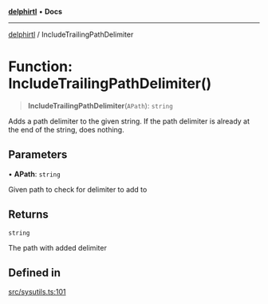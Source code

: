 [**delphirtl**](../README.md) • **Docs**

***

[delphirtl](../globals.md) / IncludeTrailingPathDelimiter

# Function: IncludeTrailingPathDelimiter()

> **IncludeTrailingPathDelimiter**(`APath`): `string`

Adds a path delimiter to the given string. If the path delimiter is already at the end of the string, does nothing.

## Parameters

• **APath**: `string`

Given path to check for delimiter to add to

## Returns

`string`

The path with added delimiter

## Defined in

[src/sysutils.ts:101](https://github.com/chuacw/delphirtl/blob/3204d33881fa10f212cb716c105eeee0d44571fa/src/sysutils.ts#L101)
